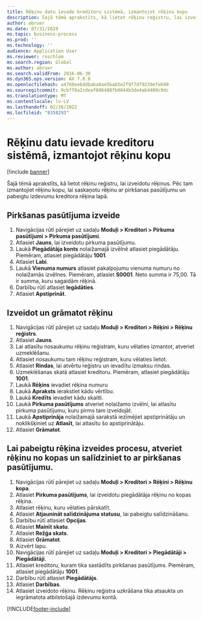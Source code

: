 ```yaml
---
title: Rēķinu datu ievade kreditoru sistēmā, izmantojot rēķinu kopu
description: Šajā tēmā aprakstīts, kā lietot rēķinu reģistru, lai izveidotu rēķinus.
author: abruer
ms.date: 07/31/2019
ms.topic: business-process
ms.prod: ''
ms.technology: ''
audience: Application User
ms.reviewer: roschlom
ms.search.region: Global
ms.author: abruer
ms.search.validFrom: 2016-06-30
ms.dyn365.ops.version: AX 7.0.0
ms.openlocfilehash: a4768ee6ddbaba8ae5bab5e2f9f7df9239efeb90
ms.sourcegitcommit: 9cbff8a2cdeaf606488fb0044b3de4ab4409c9dc
ms.translationtype: MT
ms.contentlocale: lv-LV
ms.lasthandoff: 02/26/2022
ms.locfileid: "8358293"
---
```

# <a name="key-invoice-data-into-the-ap-system-using-invoice-pool"></a>Rēķinu datu ievade kreditoru sistēmā, izmantojot rēķinu kopu

[!include [banner](../../includes/banner.md)]

Šajā tēmā aprakstīts, kā lietot rēķinu reģistru, lai izveidotu rēķinus. Pēc tam izmantojiet rēķinu kopu, lai saskaņotu rēķinu ar pirkšanas pasūtījumu un pabeigtu izdevumu kreditora rēķina lapā.


## <a name="create-a-purchase-order"></a>Pirkšanas pasūtījuma izveide
1. Navigācijas rūtī pārejiet uz sadaļu **Moduļi > Kreditori > Pirkuma pasūtījumi > Pirkuma pasūtījumi**.
2. Atlasiet **Jauns**, lai izveidotu pirkuma pasūtījumu.
3. Laukā **Piegādātāja konts** nolaižamajā izvēlnē atlasiet piegādātāju. Piemēram, atlasiet piegādātāju **1001**.
4. Atlasiet **Labi**.
5. Laukā **Vienuma numurs** atlasiet pakalpojumu vienuma numuru no nolaižamās izvēlnes. Piemēram, atlasiet **S0001**. Neto summa ir 75,00.  Tā ir summa, kuru sagaidām rēķinā.  
6. Darbību rūtī atlasiet **Iegādāties**.
7. Atlasiet **Apstiprināt**.

## <a name="create-and-post-and-invoice"></a>Izveidot un grāmatot rēķinu
1. Navigācijas rūtī pārejiet uz sadaļu **Moduļi > Kreditori > Rēķini > Rēķinu reģistrs**.
2. Atlasiet **Jauns**.
3. Lai atlasītu nosaukumu rēķinu reģistram, kuru vēlaties izmantot, atveriet uzmeklēšanu.
4. Atlasiet nosaukumu tam rēķinu reģistram, kuru vēlaties lietot.
5. Atlasiet **Rindas**, lai atvērtu reģistru un ievadītu izmaksu rindas.
6. Uzmeklēšanas skatā atlasiet kreditoru. Piemēram, atlasiet piegādātāju **1001**.
7. Laukā **Rēķins** ievadiet rēķina numuru
8. Laukā **Apraksts** ierakstiet kādu vērtību.
9. Laukā **Kredīts** ievadiet kādu skaitli.
10. Laukā **Pirkuma pasūtījums** atveriet nolaižamo izvēlni, lai atlasītu pirkuma pasūtījumu, kuru pirms tam izveidojāt.
11. Laukā **Apstiprināja** nolaižamajā sarakstā iezīmējiet apstiprinātāju un noklikšķiniet uz **Atlasīt**, lai atlasītu šo apstiprinātāju.
12. Atlasiet **Grāmatot**.

## <a name="open-an-invoice-from-the-pool-and-match-it-to-a-purchase-order-to-complete-the-invoice-process"></a>Lai pabeigtu rēķina izveides procesu, atveriet rēķinu no kopas un salīdziniet to ar pirkšanas pasūtījumu.
1. Navigācijas rūtī pārejiet uz sadaļu **Moduļi > Kreditori > Rēķini > Rēķinu kopa**.
2. Atlasiet **Pirkuma pasūtījums**, lai izveidotu piegādātāja rēķinu no kopas rēķina.
3. Atlasiet rēķinu, kuru vēlaties pārskatīt.
4. Atlasiet **Atjaunināt salīdzinājuma statusu**, lai pabeigtu salīdzināšanu.
5. Darbību rūtī atlasiet **Opcijas**.
6. Atlasiet **Mainīt skatu**.
7. Atlasiet **Režģa skats**.
8. Atlasiet **Grāmatot**.
9. Aizvērt lapu.
10. Navigācijas rūtī pārejiet uz sadaļu **Moduļi > Kreditori > Piegādātāji > Piegādātāji**.
11. Atlasiet kreditoru, kuram tika sastādīts pirkšanas pasūtījums. Piemēram, atlasiet piegādātāju **1001**.
12. Darbību rūtī atlasiet **Piegādātājs**.
13. Atlasiet **Darbības**.
14. Atlasiet izveidoto rēķinu. Rēķinu reģistra uzkrāšana tika atsaukta un iegrāmatota atbilstošajā izdevumu kontā.  



[!INCLUDE[footer-include](../../../includes/footer-banner.md)]
